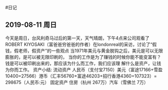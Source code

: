 #日记
## 2019-08-11 周日
今天是周日，台风利奇马过后的第一天，天气晴朗，下午4点来公司观看了ROBERT KIYOSAKI（富爸爸穷爸爸的作者）在londonreal的采访，讨论了“假钱，假老师，假资产”的一些观点
当1971年美元与黄金脱钩之后，美元是可以无限膨胀的，是可以被无限印刷的， 当你的工作是为了赚钱的时候你能不能变富有？钱是可以被印刷出来的，那应该为什么而工作，我们应该理
解什么是资产，让钱为你而工作。
资产小结:
流动资产 人民币（支付宝7150）美元（富途17166+雪盈10400=27566）港币（汇丰56760+富途46203+招行香港4360=107323）= 298675（人民币:元）
固定资产 住房（杭州 267万）汽车（雪佛兰 7万）
